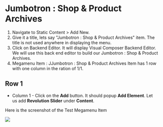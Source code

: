 # Jumbotron : Shop & Product Archives

1. Navigate to Static Content > Add New.
2. Give it a title, lets say "Jumbotron : Shop & Product Archives" item. The title is not used anywhere in displaying the menu.
3. Click on Backend Editor. It will display Visual Composer Backend Editor. We will use this back end editor to build our Jumbotron : Shop & Product Archives.
4. Megamenu Item : JJumbotron : Shop & Product Archives Item has 1 row with one column in the ration of 1/1.

## Row 1
* Column 1 - Click on the **Add** button. It should popup **Add Element**. Let us add **Revolution Slider**  under **Content**.

Here is the screenshot of the Test Megamenu Item

![](http://transvelo.github.io/unicase/docs/images/shop-archive-jumbo.png)
